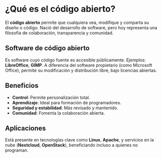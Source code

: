 # ¿Qué es el código abierto?

El **código abierto** permite que cualquiera vea, modifique y comparta su diseño o código. Nació del desarrollo de software, pero hoy representa una filosofía de colaboración, transparencia y comunidad.

## Software de código abierto
Es software cuyo código fuente es accesible públicamente. Ejemplos: **LibreOffice**, **GIMP**. A diferencia del software propietario (como Microsoft Office), permite su modificación y distribución libre, bajo licencias abiertas.

## Beneficios
- **Control**: Permite personalización total.
- **Aprendizaje**: Ideal para formación de programadores.
- **Seguridad y estabilidad**: Más revisado y mantenido.
- **Comunidad**: Fomenta la colaboración abierta.

## Aplicaciones
Está presente en tecnologías clave como **Linux**, **Apache**, y servicios en la nube (**Nextcloud**, **OpenStack**), beneficiando incluso a quienes no programan.

